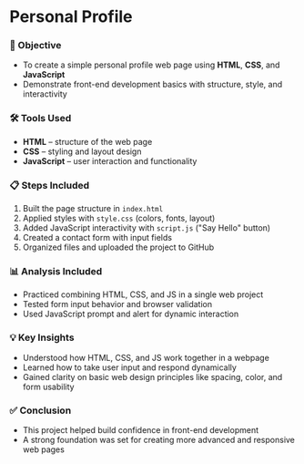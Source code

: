 # Personal Profile

### 📌 Objective

* To create a simple personal profile web page using **HTML**, **CSS**, and **JavaScript**
* Demonstrate front-end development basics with structure, style, and interactivity



### 🛠 Tools Used

* **HTML** – structure of the web page
* **CSS** – styling and layout design
* **JavaScript** – user interaction and functionality


### 📋 Steps Included

1. Built the page structure in `index.html`
2. Applied styles with `style.css` (colors, fonts, layout)
3. Added JavaScript interactivity with `script.js` ("Say Hello" button)
4. Created a contact form with input fields
5. Organized files and uploaded the project to GitHub


### 📊 Analysis Included

* Practiced combining HTML, CSS, and JS in a single web project
* Tested form input behavior and browser validation
* Used JavaScript prompt and alert for dynamic interaction


### 💡 Key Insights

* Understood how HTML, CSS, and JS work together in a webpage
* Learned how to take user input and respond dynamically
* Gained clarity on basic web design principles like spacing, color, and form usability


### ✅ Conclusion

* This project helped build confidence in front-end development
* A strong foundation was set for creating more advanced and responsive web pages


